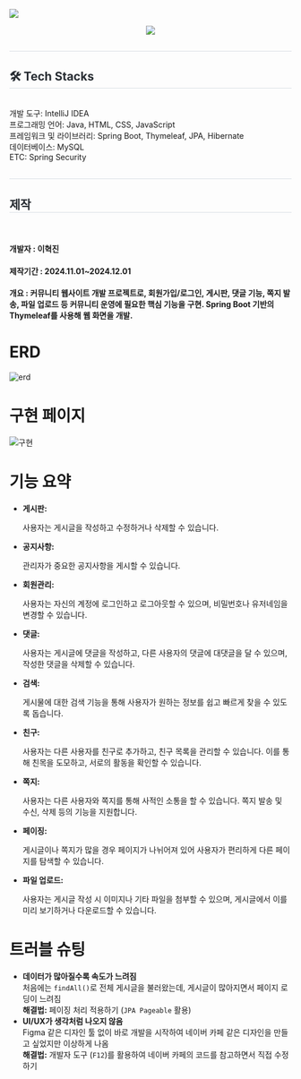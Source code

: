 <a href="https://hits.seeyoufarm.com"><img src="https://hits.seeyoufarm.com/api/count/incr/badge.svg?url=https%3A%2F%2Fgithub.com%2F혁진98%2F프로젝트&count_bg=%2379C83D&title_bg=%23555555&icon=react.svg&icon_color=%23E7E7E7&title=hits&edge_flat=false"/></a>

<div align= "center">
    <img src="https://capsule-render.vercel.app/api?type=rect&color=0:da5d5d,100:dfe246&height=240&text=Connectify&animation=twinkling&fontColor=1a1a1a&fontSize=40" />
    </div>
    <div style="text-align: left;"> 
    <h2 style="border-bottom: 1px solid #d8dee4; color: #282d33;">  </h2>  
    <div style="font-weight: 700; font-size: 15px; text-align: left; color: #282d33;">  </div> 
    </div>
    <div style="text-align: left;">
    <h2 style="border-bottom: 1px solid #d8dee4; color: #282d33;"> 🛠️ Tech Stacks </h2> <br> 
   개발 도구: IntelliJ IDEA <br>
   프로그래밍 언어: Java, HTML, CSS, JavaScript<br>
   프레임워크 및 라이브러리: Spring Boot, Thymeleaf, JPA, Hibernate<br>
   데이터베이스: MySQL<br>
   ETC: Spring Security<br>
 <h2 style="border-bottom: 1px solid #d8dee4; color: #282d33;">  </h2>  
  <h2 style="border-bottom: 1px solid #d8dee4; color: #282d33;"> 제작 </h2> <br>
  <h4>개발자 : 이혁진</h4>
  <h4>제작기간 : 2024.11.01~2024.12.01</h4>
  <h4>개요 :  커뮤니티 웹사이트 개발 프로젝트로, 회원가입/로그인, 게시판, 댓글 기능, 쪽지 발송, 파일 업로드 등 커뮤니티 운영에 필요한 핵심 기능을 구현. Spring Boot 기반의 Thymeleaf를 사용해 웹 화면을 개발.</h4>


<h1>ERD</h1>


![erd](https://github.com/user-attachments/assets/ec712ceb-fdff-4150-9eab-2317ed5db322)


<h1>구현 페이지</h1>

![구현](https://github.com/user-attachments/assets/91c70ddb-5ce2-46b6-8c6f-3cd5523bf179)


<h1>기능 요약</h1>
<ul>
  <li>
    <strong>게시판:</strong>
    <p>사용자는 게시글을 작성하고 수정하거나 삭제할 수 있습니다.</p>
  </li>
  <li>
    <strong>공지사항:</strong>
    <p>관리자가 중요한 공지사항을 게시할 수 있습니다.</p>
  </li>
  <li>
    <strong>회원관리:</strong>
    <p>사용자는 자신의 계정에 로그인하고 로그아웃할 수 있으며, 비밀번호나 유저네임을 변경할 수 있습니다.</p>
  </li>
  <li>
    <strong>댓글:</strong>
    <p>사용자는 게시글에 댓글을 작성하고, 다른 사용자의 댓글에 대댓글을 달 수 있으며, 작성한 댓글을 삭제할 수 있습니다.</p>
  </li>
  <li>
    <strong>검색:</strong>
    <p>게시물에 대한 검색 기능을 통해 사용자가 원하는 정보를 쉽고 빠르게 찾을 수 있도록 돕습니다.</p>
  </li>
  <li>
    <strong>친구:</strong>
    <p>사용자는 다른 사용자를 친구로 추가하고, 친구 목록을 관리할 수 있습니다. 이를 통해 친목을 도모하고, 서로의 활동을 확인할 수 있습니다.</p>
  </li>
  <li>
    <strong>쪽지:</strong>
    <p>사용자는 다른 사용자와 쪽지를 통해 사적인 소통을 할 수 있습니다. 쪽지 발송 및 수신, 삭제 등의 기능을 지원합니다.</p>
  </li>
  <li>
    <strong>페이징:</strong>
    <p>게시글이나 쪽지가 많을 경우 페이지가 나뉘어져 있어 사용자가 편리하게 다른 페이지를 탐색할 수 있습니다.</p>
  </li>
  <li>
    <strong>파일 업로드:</strong>
    <p>사용자는 게시글 작성 시 이미지나 기타 파일을 첨부할 수 있으며, 게시글에서 이를 미리 보기하거나 다운로드할 수 있습니다.</p>
  </li>
</ul>

<h1>트러블 슈팅</h1>
<ul>
    <li>
        <strong>데이터가 많아질수록 속도가 느려짐</strong><br>
        처음에는 <code>findAll()</code>로 전체 게시글을 불러왔는데, 게시글이 많아지면서 페이지 로딩이 느려짐<br>
        <strong>해결법:</strong> 페이징 처리 적용하기 (<code>JPA Pageable</code> 활용)
    </li>
    <li>
        <strong>UI/UX가 생각처럼 나오지 않음</strong><br>
        Figma 같은 디자인 툴 없이 바로 개발을 시작하여 네이버 카페 같은 디자인을 만들고 싶었지만 이상하게 나옴<br>
        <strong>해결법:</strong> 개발자 도구 (<code>F12</code>)를 활용하여 네이버 카페의 코드를 참고하면서 직접 수정하기
    </li>
</ul>



